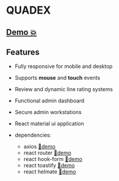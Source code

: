 # QUADEX

## [Demo 💥](https://assignment-12-2c757.web.app/)

## Features

- Fully responsive for mobile and desktop
- Supports **mouse** and **touch** events
- Review and dynamic line rating systems
- Functional admin dashboard
- Secure admin workstations
- React material ui application
- dependencies:

  - axios [🔗demo](https://assignment-12-2c757.web.app/drons)
  - react router [🔗demo](https://assignment-12-2c757.web.app/login)
  - react hook-form [🔗demo](https://assignment-12-2c757.web.app/register)
  - react toastify [🔗demo](https://assignment-12-2c757.web.app/register)
  - react helmate [🔗demo](https://assignment-12-2c757.web.app/home)
